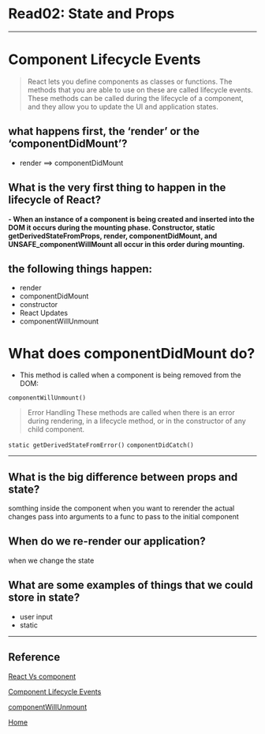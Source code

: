 # Read02: State and Props

***

# Component Lifecycle Events

>React lets you define components as classes or functions. The methods that you are able to use on these are called lifecycle events. These methods can be called during the lifecycle of a component, and they allow you to update the UI and application states.


## what happens first, the ‘render’ or the ‘componentDidMount’?

- render ==> componentDidMount

## What is the very first thing to happen in the lifecycle of React?
**- When an instance of a component is being created and inserted into the DOM it occurs during the mounting phase. Constructor, static getDerivedStateFromProps, render, componentDidMount, and UNSAFE_componentWillMount all occur in this order during mounting.**


## the following things happen:
- render 
- componentDidMount
- constructor
- React Updates
- componentWillUnmount

# What does componentDidMount do?
- This method is called when a component is being removed from the DOM:

`componentWillUnmount()`
>Error Handling
These methods are called when there is an error during rendering, in a lifecycle method, or in the constructor of any child component.

`static getDerivedStateFromError()`
`componentDidCatch()`


***


## What is the big difference between props and state?
somthing inside the component when you want to rerender the actual changes 
pass into arguments to a func to pass to the initial component
## When do we re-render our application?
when we change the state
## What are some examples of things that we could store in state?

- user input 
- static 

***

## Reference

[React Vs component](https://www.youtube.com/watch?v=IYvD9oBCuJI)

[Component Lifecycle Events](https://medium.com/@joshuablankenshipnola/react-component-lifecycle-events-cb77e670a093)


[componentWillUnmount](https://reactjs.org/docs/react-component.html#unmounting)


[ Home ](../README.md)

